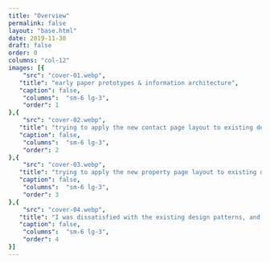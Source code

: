 ```yaml
---
title: "Overview"
permalink: false
layout: "base.html"
date: 2019-11-30
draft: false
order: 0
columns: "col-12"
images: [{
    "src": "cover-01.webp",
   "title": "early paper prototypes & information architecture",
   "caption": false,
    "columns":  "sm-6 lg-3",
    "order": 1
},{
    "src": "cover-02.webp",
   "title": "trying to apply the new contact page layout to existing design patterns",
   "caption": false,
    "columns":  "sm-6 lg-3",
    "order": 2
},{
    "src": "cover-03.webp",
   "title": "trying to apply the new property page layout to existing design patterns",
   "caption": false,
    "columns":  "sm-6 lg-3",
    "order": 3
},{
    "src": "cover-04.webp",
   "title": "I was dissatisfied with the existing design patterns, and explored some alternatives",
   "caption": false,
    "columns":  "sm-6 lg-3",
    "order": 4
}]
---
```

